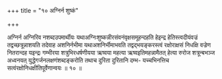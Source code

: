 +++
title = "१० अग्निर्न शुष्कं"

+++

अग्निर्न अग्निरिव नशब्दउपमार्थीयः यथाअग्निःशुष्कन्नीरसंवनंवृक्षसमूहन्दहति हेइन्द्र हेतिस्त्वदीयंवज्रं तद्वच्छत्रून्नाशयति तदेवाह अशनिर्नभीमा यथाअशनिर्भीमाभवति तद्वद्भयङ्करस्त्वं रक्षोराक्षसं निधक्षि वज्रेण नितरान्दह यइन्द्रः गम्भीरया शत्रुभिरधर्षणीयया ऋष्वया महत्या ऋष्वइतिमहन्नामैतत् हेत्या रुरोज शत्रून्बभञ्ज अध्वनयत् युद्धेगर्जनलक्षणंशब्दङ्करोति तथाच दुरिता दुरितानि दम्भ- यच्चभिनत्तिच सत्वंरक्षोनिधक्षीतिपूर्वेणान्वयः ॥ १० ॥